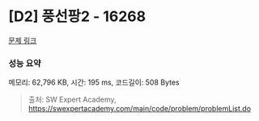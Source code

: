 # [D2] 풍선팡2 - 16268 

[문제 링크](https://swexpertacademy.com/main/code/problem/problemDetail.do?contestProbId=AYYlGU56XOkDFARc) 

### 성능 요약

메모리: 62,796 KB, 시간: 195 ms, 코드길이: 508 Bytes



> 출처: SW Expert Academy, https://swexpertacademy.com/main/code/problem/problemList.do